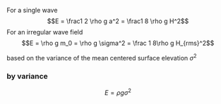 For a single wave
$$E = \frac1 2 \rho g a^2 = \frac1 8 \rho g H^2$$
For an irregular wave field
$$E = \rho g m_0 = \rho g \sigma^2 = \frac 1 8\rho g H_{rms}^2$$

based on the variance of the mean centered surface elevation $\sigma^2$
### by variance
$$E = \rho g \sigma^2$$
